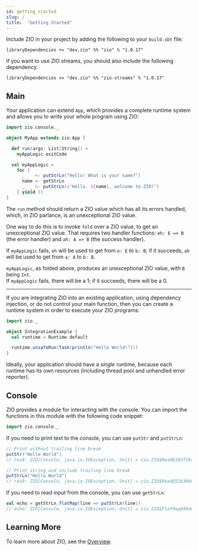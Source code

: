 ```yaml
---
id: getting_started
slug: /
title:  "Getting Started"
---
```


Include ZIO in your project by adding the following to your `build.sbt` file:

```
libraryDependencies += "dev.zio" %% "zio" % "1.0.17"
```

If you want to use ZIO streams, you should also include the following dependency:

```
libraryDependencies += "dev.zio" %% "zio-streams" % "1.0.17"
```

## Main

Your application can extend `App`, which provides a complete runtime system and allows you to write your whole program using ZIO:

```scala
import zio.console._

object MyApp extends zio.App {

  def run(args: List[String]) =
    myAppLogic.exitCode

  val myAppLogic =
    for {
      _    <- putStrLn("Hello! What is your name?")
      name <- getStrLn
      _    <- putStrLn(s"Hello, ${name}, welcome to ZIO!")
    } yield ()
}
```
The `run` method should return a ZIO value which has all its errors handled,  
which, in ZIO parlance, is an unexceptional ZIO value.  

One way to do this is to invoke `fold` over a ZIO value, to get an unexceptional ZIO value.
That requires two handler functions: `eh: E => B` (the error handler) and `ah: A => B` (the success handler).

If `myAppLogic` fails, `eh` will be used to get from `e: E` to `b: B`;
if it succeeds, `ah` will be used to get from `a: A` to `b: B`. 

`myAppLogic`, as folded above, produces an unexceptional ZIO value, with `B` being `Int`.  
If `myAppLogic` fails, there will be a 1; if it succeeds, there will be a 0.

---

If you are integrating ZIO into an existing application, using dependency injection, or do not control your main function, then you can create a runtime system in order to execute your ZIO programs:

```scala
import zio._

object IntegrationExample {
  val runtime = Runtime.default

  runtime.unsafeRun(Task(println("Hello World!")))
}
```

Ideally, your application should have a _single_ runtime, because each runtime has its own resources (including thread pool and unhandled error reporter).

## Console

ZIO provides a module for interacting with the console. You can import the functions in this module with the following code snippet:

```scala
import zio.console._
```

If you need to print text to the console, you can use `putStr` and `putStrLn`:

```scala
// Print without trailing line break
putStr("Hello World")
// res8: ZIO[Console, java.io.IOException, Unit] = zio.ZIO$Read@18df26a1

// Print string and include trailing line break
putStrLn("Hello World")
// res9: ZIO[Console, java.io.IOException, Unit] = zio.ZIO$Read@52b30dcd
```

If you need to read input from the console, you can use `getStrLn`:

```scala
val echo = getStrLn.flatMap(line => putStrLn(line))
// echo: ZIO[Console, java.io.IOException, Unit] = zio.ZIO$FlatMap@49de1505
```

## Learning More

To learn more about ZIO, see the [Overview](overview/index.md).
